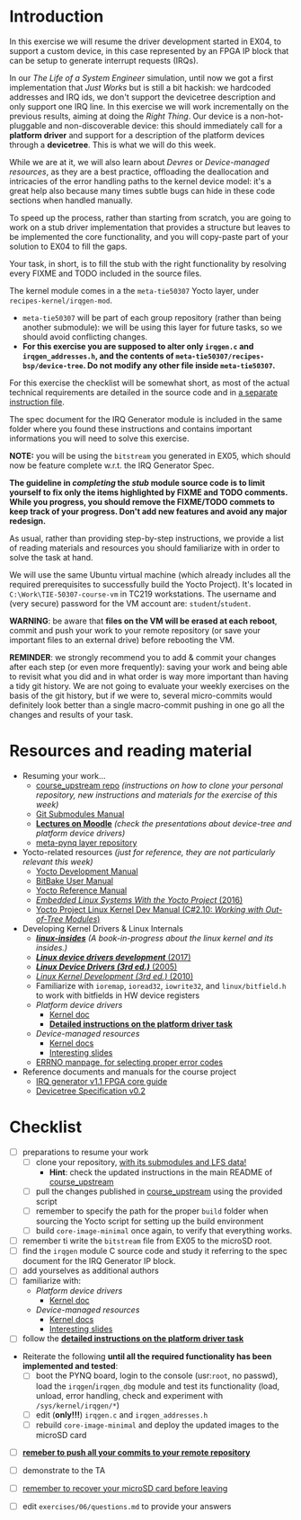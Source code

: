 # Introduction

In this exercise we will resume the driver development started in EX04, to support a custom device, in this case represented by an FPGA IP block that can be setup to generate interrupt requests (IRQs).

In our *The Life of a System Engineer* simulation, until now we got a first implementation that *Just Works* but is still a bit hackish: we hardcoded addresses and IRQ ids, we don't support the devicetree description and only support one IRQ line.
In this exercise we will work incrementally on the previous results, aiming at doing the *Right Thing*.
Our device is a non-hot-pluggable and non-discoverable device: this should immediately call for a **platform driver** and support for a description of the platform devices through a **devicetree**.
This is what we will do this week.

While we are at it, we will also learn about *Devres* or *Device-managed resources*, as they are a best practice, offloading the deallocation and intricacies of the error handling paths to the kernel device model: it's a great help also because many times subtle bugs can hide in these code sections when handled manually.

To speed up the process, rather than starting from scratch, you are going to work on a stub driver implementation that provides a structure but leaves to be implemented the core functionality, and you will copy-paste part of your solution to EX04 to fill the gaps.

Your task, in short, is to fill the stub with the right functionality by resolving every FIXME and TODO included in the source files.

The kernel module comes in a the `meta-tie50307` Yocto layer, under `recipes-kernel/irqgen-mod`.
- `meta-tie50307` will be part of each group repository (rather than being another submodule): we will be using this layer for future tasks, so we should avoid conflicting changes.
- **For this exercise you are supposed to alter only `irqgen.c` and `irqgen_addresses.h`, and the contents of `meta-tie50307/recipes-bsp/device-tree`. Do not modify any other file inside `meta-tie50307`.**

For this exercise the checklist will be somewhat short, as most of the actual technical requirements are detailed in the source code and in [a separate instruction file](platform_device_driver.md).

The spec document for the IRQ Generator module is included in the same folder where you found these instructions and contains important informations you will need to solve this exercise.

**NOTE:** you will be using the `bitstream` you generated in EX05, which should now be feature complete w.r.t. the IRQ Generator Spec.

**The guideline in *completing* the *stub* module source code is to limit yourself to fix only the items highlighted by FIXME and TODO comments. While you progress, you should remove the FIXME/TODO commets to keep track of your progress. Don't add new features and avoid any major redesign.**

As usual, rather than providing step-by-step instructions, we provide a list of reading materials and resources you should familiarize with in order to solve the task at hand.

We will use the same Ubuntu virtual machine (which already includes all the required prerequisites to successfully build the Yocto Project).
It's located in `C:\Work\TIE-50307-course-vm` in TC219 workstations.
The username and (very secure) password for the VM account are: `student`/`student`.

**WARNING**: be aware that **files on the VM will be erased at each reboot**, commit and push your work to your remote repository (or save your important files to an external drive) before rebooting the VM.

**REMINDER**: we strongly recommend you to add & commit your changes after each step (or even more frequently): saving your work and being able to revisit what you did and in what order is way more important than having a tidy git history. We are not going to evaluate your weekly exercises on the basis of the git history, but if we were to, several micro-commits would definitely look better than a single macro-commit pushing in one go all the changes and results of your task.


# Resources and reading material

- Resuming your work...
  - [course_upstream repo][course_upstream] *(instructions on how to clone your personal repository, new instructions and materials for the exercise of this week)*
  - [Git Submodules Manual][Git_Submodules]
  - [**Lectures on Moodle**][moodle.tie50307] *(check the presentations about device-tree and platform device drivers)*
  - [meta-pynq layer repository][meta-pynq]
- Yocto-related resources *(just for reference, they are not particularly relevant this week)*
  - [Yocto Development Manual][YoctoDEVMAN:cha4]
  - [BitBake User Manual][bitbakeUSRMAN]
  - [Yocto Reference Manual][YoctoREFMAN]
  - [*Embedded Linux Systems With the Yocto Project* (2016)][book:YOCTO:2016]
  - [Yocto Project Linux Kernel Dev Manual (C#2.10: *Working with Out-of-Tree Modules*)][YoctoKDEVMAN:sec2.10]
- Developing Kernel Drivers & Linux Internals
  - [***linux-insides***][book:linux-insides] *(A book-in-progress about the linux kernel and its insides.)*
  - [***Linux device drivers development*** (2017)][book:LDDD:2017]
  - [***Linux Device Drivers (3rd ed.)*** (2005)][book:LDD3:2005]
  - [*Linux Kernel Development (3rd ed.)* (2010)][book:LKD:2010]
  - Familiarize with `ioremap`, `ioread32`, `iowrite32`, and `linux/bitfield.h` to work with bitfields in HW device registers
  - *Platform device drivers*
    - [Kernel doc](Documentation/driver-model/platform.txt)
    - **[Detailed instructions on the platform driver task](../06/platform_device_driver.md)**
  - *Device-managed resources*
    - [Kernel docs](https://github.com/Xilinx/linux-xlnx/blob/xlnx_rebase_v4.9/Documentation/driver-model/devres.txt)
    - [Interesting slides](http://haifux.org/hebrew/lectures/323/haifux-devres.pdf)
  - [ERRNO manpage, for selecting proper error codes][man:3:errno]
- Reference documents and manuals for the course project
  - [IRQ generator v1.1 FPGA core guide](../04/irq_generator_v1_1.pdf)
  - [Devicetree Specification v0.2][devtree-spec]

# Checklist

- [ ] preparations to resume your work
  - [ ] clone your repository, <u>with its submodules and LFS data!</u>
    - **Hint**: check the updated instructions in the main README of [course_upstream]
  - [ ] pull the changes published in [course_upstream] using the provided script
  - [ ] remember to specify the path for the proper `build` folder when sourcing the Yocto script for setting up the build environment
  - [ ] build `core-image-minimal` once again, to verify that everything works.
- [ ] remember ti write the `bitstream` file from EX05 to the microSD root.
- [ ] find the `irqgen` module C source code and study it referring to the spec document for the IRQ Generator IP block.
- [ ] add yourselves as additional authors
- [ ] familiarize with:
  - *Platform device drivers*
    - [Kernel doc](Documentation/driver-model/platform.txt)
  - *Device-managed resources*
    - [Kernel docs](https://github.com/Xilinx/linux-xlnx/blob/xlnx_rebase_v4.9/Documentation/driver-model/devres.txt)
    - [Interesting slides](http://haifux.org/hebrew/lectures/323/haifux-devres.pdf)
- [ ] follow the **[detailed instructions on the platform driver task](../06/platform_device_driver.md)**
- Reiterate the following **until all the required functionality has been implemented and tested**:
  - [ ] boot the PYNQ board, login to the console (usr:`root`, no passwd), load the `irqgen`/`irqgen_dbg` module and test its functionality (load, unload, error handling, check and experiment with `/sys/kernel/irqgen/*`)
  - [ ] edit (**only!!!**) `irqgen.c` and `irqgen_addresses.h`
  - [ ] rebuild `core-image-minimal` and deploy the updated images to the microSD card
- [ ] <u>**remeber to push all your commits to your remote repository**</u>
- [ ] demonstrate to the TA
- [ ] <u>remember to recover your microSD card before leaving</u>
- [ ] edit `exercises/06/questions.md` to provide your answers


[course_upstream]: https://course-gitlab.tut.fi/tie-50307-rt-systems-2018/course_upstream
[Git_Submodules]: https://git-scm.com/book/en/v2/Git-Tools-Submodules
[YoctoQS]: https://www.yoctoproject.org/docs/2.4.3/yocto-project-qs/yocto-project-qs.html
[moodle.tie50307]: https://moodle2.tut.fi/course/view.php?id=11830
[YoctoDEVMAN:cha4]: https://www.yoctoproject.org/docs/2.4.3/dev-manual/dev-manual.html#extendpoky
[YoctoREFMAN]: https://www.yoctoproject.org/docs/2.4.3/ref-manual/ref-manual.html
[YoctoKDEVMAN:sec2.10]: https://www.yoctoproject.org/docs/2.4.3/kernel-dev/kernel-dev.html#working-with-out-of-tree-modules
[bitbakeUSRMAN]: https://www.yoctoproject.org/docs/2.4.3/bitbake-user-manual/bitbake-user-manual.html
[PYNQ-Z1-REFMAN]: https://reference.digilentinc.com/_media/reference/programmable-logic/pynq-z1/pynq-rm.pdf
[meta-pynq]: https://course-gitlab.tut.fi/tie-50307-rt-systems-2018/meta-pynq
[devtree-spec]: https://github.com/devicetree-org/devicetree-specification/releases/tag/v0.2
[man:3:errno]: http://man7.org/linux/man-pages/man3/errno.3.html
[book:LDDD:2017]: https://tut.finna.fi/Record/tutcat.256856
[book:LDD3:2005]: https://tut.finna.fi/Record/tutcat.256859
[book:LKD:2010]: https://tut.finna.fi/Record/tutcat.256860
[book:YOCTO:2016]: https://tut.finna.fi/Record/tutcat.256857
[book:linux-insides]: https://0xax.gitbooks.io/linux-insides/content/index.html

